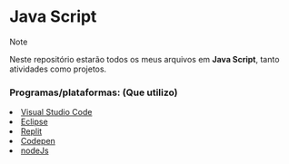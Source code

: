  <h1>Java Script</h1>

> [!NOTE]
> Neste repositório estarão todos os meus arquivos em <b>Java Script</b>, tanto atividades como projetos.

<div>
<h3>Programas/plataformas: (Que utilizo)</h3>
<li><a href="https://code.visualstudio.com/">Visual Studio Code</a></li>
<li><a href="https://eclipseide.org/">Eclipse</a></li>
<li><a href="https://replit.com/">Replit</a></li>
 <li><a href="https://codepen.io/">Codepen</a></li>
 <li><a href="https://nodejs.org/en">nodeJs</a></li>
</div>




